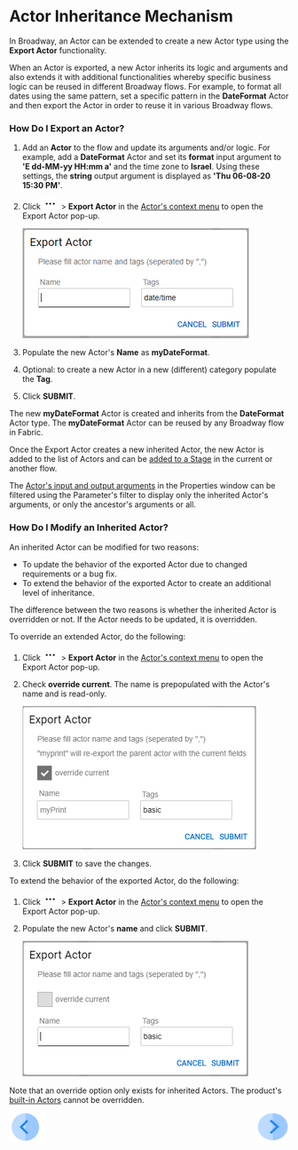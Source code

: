 # Actor Inheritance Mechanism

In Broadway, an Actor can be extended to create a new Actor type using the **Export Actor** functionality. 

When an Actor is exported, a new Actor inherits its logic and arguments and also extends it with additional functionalities whereby specific business logic can be reused in different Broadway flows. For example, to format all dates using the same pattern, set a specific pattern in the **DateFormat** Actor and then export the Actor in order to reuse it in various Broadway flows. 

### How Do I Export an Actor?

1. Add an **Actor** to the flow and update its arguments and/or logic. For example, add a **DateFormat**  Actor and set its **format** input argument to **'E  dd-MM-yy HH:mm a'** and the time zone to **Israel**. Using these settings, the **string** output argument is displayed as **'Thu  06-08-20 15:30 PM'**.

2. Click ![dots](images/99_19_dots.PNG) > **Export Actor** in the [Actor's context menu](18_broadway_flow_window.md#actor-context-menu) to open the Export Actor pop-up.

   ![export](images/99_06_export_1.PNG)

3. Populate the new Actor's **Name** as **myDateFormat**. 

4. Optional: to create a new Actor in a new (different) category populate the **Tag**.

5. Click **SUBMIT**. 
   
The new **myDateFormat** Actor is created and inherits from the **DateFormat** Actor type.
The **myDateFormat** Actor can be reused by any Broadway flow in Fabric.



Once the Export Actor creates a new inherited Actor, the new Actor is added to the list of Actors and can be [added to a Stage](03_broadway_actor.md#how-do-i-add-actor-to-stage) in the current or another flow.

The [Actor's input and output arguments](03_broadway_actor_window.md#properties-overview) in the Properties window can be filtered using the Parameter's filter to display only the inherited Actor's arguments, or only the ancestor's arguments or all.


### How Do I Modify an Inherited Actor?

An inherited Actor can be modified for two reasons:

- To update the behavior of the exported Actor due to changed requirements or a bug fix. 
- To extend the behavior of the exported Actor to create an additional level of inheritance.

The difference between the two reasons is whether the inherited Actor is overridden or not.  If the Actor needs to be updated, it is overridden. 

To override an extended Actor, do the following: 

1. Click ![dots](images/99_19_dots.PNG) > **Export Actor** in the [Actor's context menu](18_broadway_flow_window.md#actor-context-menu) to open the Export Actor pop-up.

2. Check **override current**. The name is prepopulated with the Actor's name and is read-only.

   ![export](images/99_06_export_2.PNG)

3. Click **SUBMIT** to save the changes.

To extend the behavior of the exported Actor, do the following:

1. Click ![dots](images/99_19_dots.PNG) > **Export Actor** in the [Actor's context menu](18_broadway_flow_window.md#actor-context-menu) to open the Export Actor pop-up.

2. Populate the new Actor's **name** and click **SUBMIT**. 

   ![export](images/99_06_export_3.PNG)



Note that an override option only exists for inherited Actors. The product's [built-in Actors](04_built_in_actor_types.md) cannot be overridden. 



[![Previous](/articles/images/Previous.png)](05_data_types.md)[<img align="right" width="60" height="54" src="/articles/images/Next.png">]()

